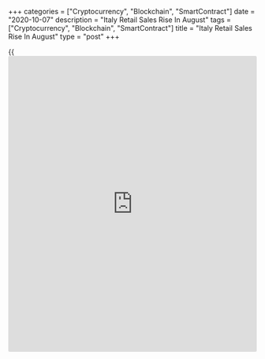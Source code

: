 +++
categories = ["Cryptocurrency", "Blockchain", "SmartContract"]
date = "2020-10-07"
description = "Italy Retail Sales Rise In August"
tags = ["Cryptocurrency", "Blockchain", "SmartContract"]
title = "Italy Retail Sales Rise In August"
type = "post"
+++

{{<iframe id="large-banner" src="https://www.bounty.group/#slide=2.0" width="100%" height="600" scrolling="no" style="border: 0px solid rgb(216, 221, 230); border-radius: 3px;">}}

Italy's retail sales rose in August after falling in the previous month,
data from the statistical office ISTAT showed on Wednesday.

The retail sales value rose a seasonally adjusted 8.2 percent month-on-
month in August, after 6.0 percent fall in July. In June, retail sales
grew 12.5 percent.

Sales of non-foods gained 13.8 percent monthly in August and food sales
rose 1.6 percent.

On an annual basis, retail sales rose 0.8 percent in August, after a 7.1
percent decrease in the previous month.

Online sales grew 36.8 percent yearly in August.

On a month-on-month basis, the retail sales volume increased 11.2
percent in August, after a 8.5 percent fall in the preceding month.

In volume [terms](https://www.fintechee.com/terms/), retail sales remained unchanged year-on-year in August,
after a 10.1 percent decrease in the prior month.

For comments and feedback [contact](https://www.playgroundfx.com/contact/): editorial@rtt[news](https://www.letsplayfx.com/blog/forex-news-website/).com

[Economic News][1]

 **What parts of the world are seeing the best (and worst) economic
performances lately? Click[here][2] to check out our [Econ Scorecard][2]
and find out! See up-to-the-moment [ranking](https://www.playgroundfx.com/blog/crypto-exchange-ranking/)s for the best and worst
performers in [GDP][3], [unemployment rate][4], [inflation][5] and much
more.**

   1. www.rtt[news](https://www.letsplayfx.com/blog/forex-news-website/).com/Content/EconomicNews.aspx
   2. www.rtt[news](https://www.letsplayfx.com/blog/forex-news-website/).com/economic-scorecard/world-rank/PPI/highest-performance.aspx
   3. www.rtt[news](https://www.letsplayfx.com/blog/forex-news-website/).com/economic-scorecard/world-rank/GDP/highest-performance.aspx
   4. www.rtt[news](https://www.letsplayfx.com/blog/forex-news-website/).com/economic-scorecard/world-rank/unemployment-rate/lowest-performance.aspx
   5. www.rtt[news](https://www.letsplayfx.com/blog/forex-news-website/).com/economic-scorecard/world-rank/CPI/highest-performance.aspx